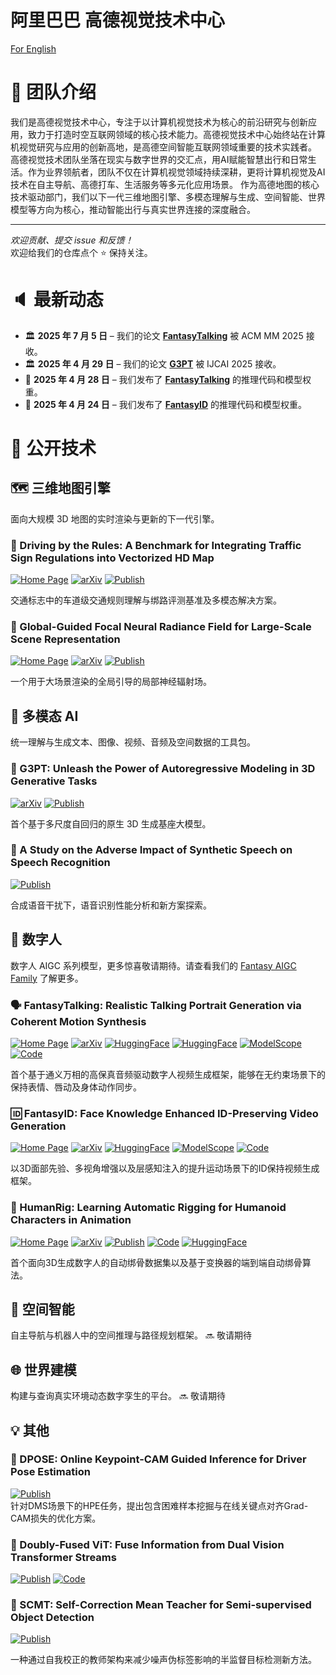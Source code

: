 # 阿里巴巴 高德视觉技术中心

[For English](README.md)

# 👋 团队介绍


我们是高德视觉技术中心，专注于以计算机视觉技术为核心的前沿研究与创新应用，致力于打造时空互联网领域的核心技术能力。高德视觉技术中心始终站在计算机视觉研究与应用的创新高地，是高德空间智能互联网领域重要的技术实践者。 高德视觉技术团队坐落在现实与数字世界的交汇点，用AI赋能智慧出行和日常生活。作为业界领航者，团队不仅在计算机视觉领域持续深耕，更将计算机视觉及AI技术在自主导航、高德打车、生活服务等多元化应用场景。 作为高德地图的核心技术驱动部门，我们以下一代三维地图引擎、多模态理解与生成、空间智能、世界模型等方向为核心，推动智能出行与真实世界连接的深度融合。

---

*欢迎贡献、提交 issue 和反馈！*  
欢迎给我们的仓库点个 ⭐ 保持关注。

# 🔈 最新动态

* 🏛 **2025 年 7 月 5 日** – 我们的论文 [**FantasyTalking**](https://arxiv.org/pdf/2504.04842) 被 ACM MM 2025 接收。
* 🏛 **2025 年 4 月 29 日** – 我们的论文 [**G3PT**](https://arxiv.org/abs/2409.06322) 被 IJCAI 2025 接收。
* 📢 **2025 年 4 月 28 日** – 我们发布了 [**FantasyTalking**](https://fantasy-amap.github.io/fantasy-talking/) 的推理代码和模型权重。
* 📢 **2025 年 4 月 24 日** – 我们发布了 [**FantasyID**](https://fantasy-amap.github.io/fantasy-id/) 的推理代码和模型权重。

# 🔧 公开技术

## 🗺️ 三维地图引擎

面向大规模 3D 地图的实时渲染与更新的下一代引擎。

### 📑 Driving by the Rules: A Benchmark for Integrating Traffic Sign Regulations into Vectorized HD Map

[![Home Page](https://img.shields.io/badge/🌐%20%20Project-MapDR-blue.svg)](https://miv-xjtu.github.io/MapDR/)
[![arXiv](https://img.shields.io/badge/Arxiv-2410.23780-b31b1b.svg?logo=arXiv)](https://arxiv.org/abs/2410.23780)
[![Publish](https://img.shields.io/badge/🏛%20%20Conference-CVPR%202025-green)](https://arxiv.org/abs/2410.23780)

交通标志中的车道级交通规则理解与绑路评测基准及多模态解决方案。

### 📑 Global-Guided Focal Neural Radiance Field for Large-Scale Scene Representation

[![Home Page](https://img.shields.io/badge/🌐%20%20Project-GF%20NeRF-blue.svg)](https://shaomq2187.github.io/GF-NeRF/)
[![arXiv](https://img.shields.io/badge/Arxiv-2403.12839-b31b1b.svg?logo=arXiv)](https://arxiv.org/abs/2403.12839)
[![Publish](https://img.shields.io/badge/🏛%20%20Conference-WACV%202025-green)](https://ieeexplore.ieee.org/abstract/document/10943871)

一个用于大场景渲染的全局引导的局部神经辐射场。

## 🌈 多模态 AI

统一理解与生成文本、图像、视频、音频及空间数据的工具包。

### 📑 G3PT: Unleash the Power of Autoregressive Modeling in 3D Generative Tasks

[![arXiv](https://img.shields.io/badge/Arxiv-2409.06322-b31b1b.svg?logo=arXiv)](https://arxiv.org/abs/2409.06322)
[![Publish](https://img.shields.io/badge/🏛%20%20Conference-IJCAI%202025-green)](https://arxiv.org/abs/2409.06322)

首个基于多尺度自回归的原生 3D 生成基座大模型。

### 📑 A Study on the Adverse Impact of Synthetic Speech on Speech Recognition

[![Publish](https://img.shields.io/badge/🏛%20%20Conference-ICASSP%202024-green)](https://ieeexplore.ieee.org/stamp/stamp.jsp?tp=&arnumber=10446991)

合成语音干扰下，语音识别性能分析和新方案探索。

## 🤖 数字人

数字人 AIGC 系列模型，更多惊喜敬请期待。请查看我们的 [Fantasy AIGC Family](https://github.com/Fantasy-AMAP) 了解更多。

### 🗣️ FantasyTalking: Realistic Talking Portrait Generation via Coherent Motion Synthesis

[![Home Page](https://img.shields.io/badge/🌐%20%20Project-FantasyTalking-blue.svg)](https://fantasy-amap.github.io/fantasy-talking/)
[![arXiv](https://img.shields.io/badge/Arxiv-2504.04842-b31b1b.svg?logo=arXiv)](https://arxiv.org/abs/2504.04842)
[![HuggingFace](https://img.shields.io/badge/🤗-HuggingFace-FFD21E.svg)](https://huggingface.co/acvlab/FantasyID)
[![HuggingFace](https://img.shields.io/badge/🤗-Space-FFD21E.svg)](https://huggingface.co/spaces/acvlab/FantasyTalking)
[![ModelScope](https://img.shields.io/badge/🤖-ModelScope-604DF4.svg)](https://modelscope.cn/models/amap_cvlab/FantasyTalking)
[![Code](https://img.shields.io/badge/Code-GitHub-181717.svg)](https://github.com/Fantasy-AMAP/fantasy-talking)

首个基于通义万相的高保真音频驱动数字人视频生成框架，能够在无约束场景下的保持表情、唇动及身体动作同步。

### 🆔 FantasyID: Face Knowledge Enhanced ID-Preserving Video Generation

[![Home Page](https://img.shields.io/badge/🌐%20%20Project-FantasyID-blue.svg)](https://fantasy-amap.github.io/fantasy-id/)
[![arXiv](https://img.shields.io/badge/Arxiv-2502.13995-b31b1b.svg?logo=arXiv)](https://arxiv.org/pdf/2502.13995)
[![HuggingFace](https://img.shields.io/badge/🤗-HuggingFace-FFD21E.svg)](https://huggingface.co/acvlab/FantasyID)
[![ModelScope](https://img.shields.io/badge/🤖-ModelScope-604DF4.svg)](https://modelscope.cn/models/amap_cvlab/FantasyID)
[![Code](https://img.shields.io/badge/GitHub-Code-181717.svg?logo=GitHub)](https://github.com/Fantasy-AMAP/fantasy-id)

以3D面部先验、多视角增强以及层感知注入的提升运动场景下的ID保持视频生成框架。

### 📑 HumanRig: Learning Automatic Rigging for Humanoid Characters in Animation

[![Home Page](https://img.shields.io/badge/🌐%20%20Project-HumanRig-blue.svg)](https://c8241998.github.io/HumanRig/)
[![arXiv](https://img.shields.io/badge/Arxiv-2412.02317-b31b1b.svg?logo=arXiv)](https://arxiv.org/abs/2412.02317)
[![Publish](https://img.shields.io/badge/🏛%20%20Conference-CVPR%202025-green)](https://arxiv.org/abs/2412.02317)
[![Code](https://img.shields.io/badge/GitHub-Code-181717.svg?logo=GitHub)](https://github.com/c8241998/HumanRig)
[![HuggingFace](https://img.shields.io/badge/🤗-Datasets-FFD21E.svg)](https://huggingface.co/datasets/jellyczd/HumanRig)

首个面向3D生成数字人的自动绑骨数据集以及基于变换器的端到端自动绑骨算法。

## 📐 空间智能

自主导航与机器人中的空间推理与路径规划框架。
🔜 敬请期待

## 🌐 世界建模

构建与查询真实环境动态数字孪生的平台。
🔜 敬请期待

## 💡 其他

### 📑 DPOSE: Online Keypoint-CAM Guided Inference for Driver Pose Estimation

[![Publish](https://img.shields.io/badge/🏛%20%20Conference-CVPR%202023-green)](https://openaccess.thecvf.com/content/CVPR2023W/Precognition/papers/Guo_DPOSE_Online_Keypoint-CAM_Guided_Inference_for_Driver_Pose_Estimation_With_CVPRW_2023_paper.pdf)  
针对DMS场景下的HPE任务，提出包含困难样本挖掘与在线关键点对齐Grad-CAM损失的优化方案。

### 🤖 Doubly-Fused ViT: Fuse Information from Dual Vision Transformer Streams

[![Publish](https://img.shields.io/badge/🏛%20%20Conference-ECCV%202022-green)](https://www.ecva.net/papers/eccv_2022/papers_ECCV/papers/136830723.pdf)
[![Code](https://img.shields.io/badge/GitHub-Code-181717.svg?logo=GitHub)](https://github.com/ginobilinie/DFvT)


### 📑 SCMT: Self-Correction Mean Teacher for Semi-supervised Object Detection

[![Publish](https://img.shields.io/badge/🏛%20%20Conference-IJCAI%202022-green)](https://www.ijcai.org/proceedings/2022/0207.pdf)

一种通过自我校正的教师架构来减少噪声伪标签影响的半监督目标检测新方法。